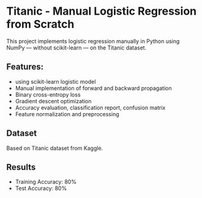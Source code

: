 # Titanic - Manual Logistic Regression from Scratch

This project implements logistic regression manually in Python using NumPy — without scikit-learn — on the Titanic dataset.

## Features:
- using scikit-learn logistic model
- Manual implementation of forward and backward propagation
- Binary cross-entropy loss
- Gradient descent optimization
- Accuracy evaluation, classification report, confusion matrix
- Feature normalization and preprocessing

## Dataset
Based on Titanic dataset from Kaggle.

## Results
- Training Accuracy: 80%
- Test Accuracy: 80%

